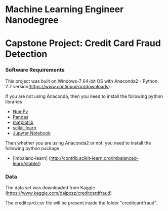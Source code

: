 # Machine Learning Engineer Nanodegree
# Capstone Project: Credit Card Fraud Detection

### Software Requirements

This project was built on Windows-7 64-bit OS with Anaconda2 - Python 2.7 version(https://www.continuum.io/downloads) .
 

If you are not using Anaconda, then you need to install the following python libraries

- [NumPy](http://www.numpy.org/)
- [Pandas](http://pandas.pydata.org/)
- [matplotlib](http://matplotlib.org/)
- [scikit-learn](http://scikit-learn.org/stable/)
- [Jupyter Notebook](http://ipython.org/notebook.html)

Then whether you are using Anaconda2 or not, you need to install the following python package

- [imbalanc-learn] (http://contrib.scikit-learn.org/imbalanced-learn/stable/)

### Data

The data set was downloaded from Kaggle (https://www.kaggle.com/dalpozz/creditcardfraud)

The creditcard.csv file will be present inside the folder "creditcardfraud". 